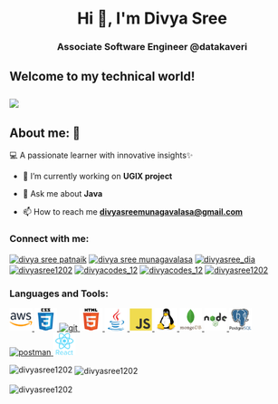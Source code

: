<h1 align="center">Hi 👋, I'm Divya Sree</h1>
<h3 align="center">Associate Software Engineer @datakaveri</h3>

## Welcome to my technical world! <p align = "left"><img align="center" src="https://github.com/rajput2107/rajput2107/blob/master/Assets/Handshake.gif" height="30px" /></p>

## About me: 🚀
💻 A passionate learner with innovative insights✨<br/>

- 🔭 I’m currently working on **UGIX project**

- 💬 Ask me about **Java**

- 📫 How to reach me **divyasreemunagavalasa@gmail.com**

<h3 align="left">Connect with me:</h3>
<p align="left">
<a href="https://twitter.com/divya sree patnaik" target="blank"><img align="center" src="https://raw.githubusercontent.com/rahuldkjain/github-profile-readme-generator/master/src/images/icons/Social/twitter.svg" alt="divya sree patnaik" height="30" width="40" /></a>
<a href="https://linkedin.com/in/divya sree munagavalasa" target="blank"><img align="center" src="https://raw.githubusercontent.com/rahuldkjain/github-profile-readme-generator/master/src/images/icons/Social/linked-in-alt.svg" alt="divya sree munagavalasa" height="30" width="40" /></a>
<a href="https://instagram.com/divyasree_dia" target="blank"><img align="center" src="https://raw.githubusercontent.com/rahuldkjain/github-profile-readme-generator/master/src/images/icons/Social/instagram.svg" alt="divyasree_dia" height="30" width="40" /></a>
<a href="https://www.codechef.com/users/divyasree1202" target="blank"><img align="center" src="https://cdn.jsdelivr.net/npm/simple-icons@3.1.0/icons/codechef.svg" alt="divyasree1202" height="30" width="40" /></a>
<a href="https://codeforces.com/profile/divyacodes_12" target="blank"><img align="center" src="https://raw.githubusercontent.com/rahuldkjain/github-profile-readme-generator/master/src/images/icons/Social/codeforces.svg" alt="divyacodes_12" height="30" width="40" /></a>
<a href="https://www.leetcode.com/divyacodes_12" target="blank"><img align="center" src="https://raw.githubusercontent.com/rahuldkjain/github-profile-readme-generator/master/src/images/icons/Social/leet-code.svg" alt="divyacodes_12" height="30" width="40" /></a>
<a href="https://auth.geeksforgeeks.org/user/divyasree1202" target="blank"><img align="center" src="https://raw.githubusercontent.com/rahuldkjain/github-profile-readme-generator/master/src/images/icons/Social/geeks-for-geeks.svg" alt="divyasree1202" height="30" width="40" /></a>
</p>

<h3 align="left">Languages and Tools:</h3>
<p align="left"> <a href="https://aws.amazon.com" target="_blank" rel="noreferrer"> <img src="https://raw.githubusercontent.com/devicons/devicon/master/icons/amazonwebservices/amazonwebservices-original-wordmark.svg" alt="aws" width="40" height="40"/> </a> <a href="https://www.w3schools.com/css/" target="_blank" rel="noreferrer"> <img src="https://raw.githubusercontent.com/devicons/devicon/master/icons/css3/css3-original-wordmark.svg" alt="css3" width="40" height="40"/> </a> <a href="https://git-scm.com/" target="_blank" rel="noreferrer"> <img src="https://www.vectorlogo.zone/logos/git-scm/git-scm-icon.svg" alt="git" width="40" height="40"/> </a> <a href="https://www.w3.org/html/" target="_blank" rel="noreferrer"> <img src="https://raw.githubusercontent.com/devicons/devicon/master/icons/html5/html5-original-wordmark.svg" alt="html5" width="40" height="40"/> </a> <a href="https://www.java.com" target="_blank" rel="noreferrer"> <img src="https://raw.githubusercontent.com/devicons/devicon/master/icons/java/java-original.svg" alt="java" width="40" height="40"/> </a> <a href="https://developer.mozilla.org/en-US/docs/Web/JavaScript" target="_blank" rel="noreferrer"> <img src="https://raw.githubusercontent.com/devicons/devicon/master/icons/javascript/javascript-original.svg" alt="javascript" width="40" height="40"/> </a> <a href="https://www.linux.org/" target="_blank" rel="noreferrer"> <img src="https://raw.githubusercontent.com/devicons/devicon/master/icons/linux/linux-original.svg" alt="linux" width="40" height="40"/> </a> <a href="https://www.mongodb.com/" target="_blank" rel="noreferrer"> <img src="https://raw.githubusercontent.com/devicons/devicon/master/icons/mongodb/mongodb-original-wordmark.svg" alt="mongodb" width="40" height="40"/> </a> <a href="https://nodejs.org" target="_blank" rel="noreferrer"> <img src="https://raw.githubusercontent.com/devicons/devicon/master/icons/nodejs/nodejs-original-wordmark.svg" alt="nodejs" width="40" height="40"/> </a> <a href="https://www.postgresql.org" target="_blank" rel="noreferrer"> <img src="https://raw.githubusercontent.com/devicons/devicon/master/icons/postgresql/postgresql-original-wordmark.svg" alt="postgresql" width="40" height="40"/> </a> <a href="https://postman.com" target="_blank" rel="noreferrer"> <img src="https://www.vectorlogo.zone/logos/getpostman/getpostman-icon.svg" alt="postman" width="40" height="40"/> </a> <a href="https://reactjs.org/" target="_blank" rel="noreferrer"> <img src="https://raw.githubusercontent.com/devicons/devicon/master/icons/react/react-original-wordmark.svg" alt="react" width="40" height="40"/> </a> </p>

<p><img align="left" src="https://github-readme-stats.vercel.app/api/top-langs?username=divyasree1202&show_icons=true&locale=en&layout=compact" alt="divyasree1202" /></p>

<p>&nbsp;<img align="center" src="https://github-readme-stats.vercel.app/api?username=divyasree1202&show_icons=true&locale=en" alt="divyasree1202" /></p>

<p><img align="center" src="https://github-readme-streak-stats.herokuapp.com/?user=divyasree1202&" alt="divyasree1202" /></p>
